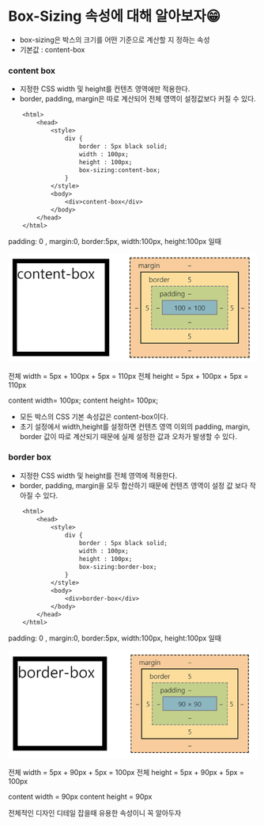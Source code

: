 # Box-Sizing 속성에 대해 알아보자😁

- box-sizing은 박스의 크기를 어떤 기준으로 계산할 지 정하는 속성
- 기본값 : content-box

### content box

- 지정한 CSS width 및 height를 컨텐츠 영역에만 적용한다.
- border, padding, margin은 따로 계산되어 전체 영역이 설정값보다 커질 수 있다.

```
    <html>
        <head>
            <style>
                div {
                    border : 5px black solid;
                    width : 100px;
                    height : 100px;
                    box-sizing:content-box;
                }
            </style>
            <body>
                <div>content-box</div>
            </body>
        </head>
    </html>
```

padding: 0 , margin:0, border:5px, width:100px, height:100px 일때

![ex_screenshot](./asset/content-box.png)

전체 width = 5px + 100px + 5px = 110px
전체 height = 5px + 100px + 5px = 110px

content width= 100px;
content height= 100px;

- 모든 박스의 CSS 기본 속성값은 content-box이다.
- 초기 설정에서 width,height를 설정하면 컨텐츠 영역 이외의 padding, margin, border 값이 따로 계산되기 때문에 실제 설정한 값과 오차가 발생할 수 있다.

### border box

- 지정한 CSS width 및 height를 전체 영역에 적용한다.
- border, padding, margin을 모두 합산하기 때문에 컨텐츠 영역이 설정 값 보다 작아질 수 있다.

```
    <html>
        <head>
            <style>
                div {
                    border : 5px black solid;
                    width : 100px;
                    height : 100px;
                    box-sizing:border-box;
                }
            </style>
            <body>
                <div>border-box</div>
            </body>
        </head>
    </html>
```

padding: 0 , margin:0, border:5px, width:100px, height:100px 일때

![ex_screenshot](./asset/border-box.png)

전체 width = 5px + 90px + 5px = 100px
전체 height = 5px + 90px + 5px = 100px

content width = 90px
content height = 90px

전체적인 디자인 디테일 잡을때 유용한 속성이니 꼭 알아두자
